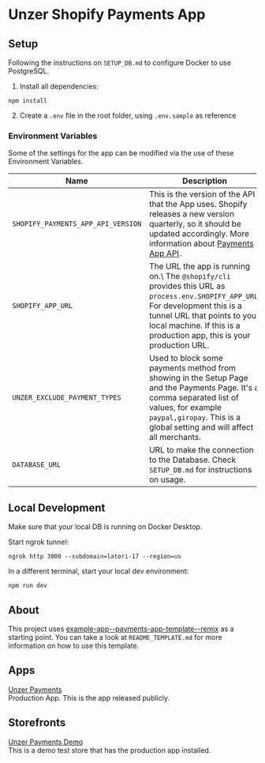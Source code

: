 # Unzer Shopify Payments App

## Setup

Following the instructions on `SETUP_DB.md` to configure
Docker to use PostgreSQL.

1. Install all dependencies:

```shell
npm install
```

2. Create a `.env` file in the root folder, using `.env.sample` as reference

### Environment Variables

Some of the settings for the app can be modified via the use of these Environment Variables.


| Name                               | Description |
| ---------------------------------- | ----------- |
| `SHOPIFY_PAYMENTS_APP_API_VERSION` | This is the version of the API that the App uses. Shopify releases a new version quarterly, so it should be updated accordingly. More information about [Payments App API](https://shopify.dev/docs/api/payments-apps). |        
|`SHOPIFY_APP_URL` | The URL the app is running on.\ The `@shopify/cli` provides this URL as `process.env.SHOPIFY_APP_URL`.  For development this is a tunnel URL that points to your local machine.  If this is a production app, this is your production URL. |
| `UNZER_EXCLUDE_PAYMENT_TYPES` | Used to block some payments method from showing in the Setup Page and the Payments Page. It's a comma separated list of values, for example `paypal,giropay`. This is a global setting and will affect all merchants. |
| `DATABASE_URL` | URL to make the connection to the Database. Check `SETUP_DB.md` for instructions on usage. |

## Local Development

Make sure that your local DB is running on Docker Desktop.

Start ngrok tunnel:
```shell
ngrok http 3000 --subdomain=latori-17 --region=us
```

In a different terminal, start your local dev environment:

```shell
npm run dev
```

## About

This project uses [example-app--payments-app-template--remix](https://github.com/Shopify/example-app--payments-app-template--remix) as a starting point. You can take a look at `README_TEMPLATE.md` for more information on how to use this template.

## Apps
[Unzer Payments](https://partners.shopify.com/3965358/apps/194655453185/overview)\
Production App. This is the app released publicly.

## Storefronts
[Unzer Payments Demo](https://admin.shopify.com/store/unzer-payments-demo)\
This is a demo test store that has the production app installed.
